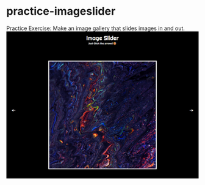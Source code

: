 # practice-imageslider
Practice Exercise: Make an image gallery that slides images in and out.
![example-image](./images/readme-example.png)